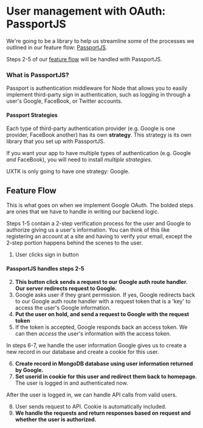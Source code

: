 # User management with OAuth: PassportJS

We're going to be a library to help us streamline some of the processes we outlined in our feature flow: [PassportJS](http://www.passportjs.org/).

Steps 2-5 of our [feature flow](#feature-flow) will be handled with PassportJS.

### What is PassportJS?
Passport is authentication middleware for Node that allows you to easily implement third-party sign in authentication, such as logging in through a user's Google, FaceBook, or Twitter accounts.

#### Passport Strategies
Each type of third-party authentication provider (e.g. Google is one provider, FaceBook another) has its own **strategy**. This strategy is its own library that you set up with PassportJS.

If you want your app to have multiple types of authentication (e.g. Google *and* FaceBook), you will need to install *multiple strategies*.

UXTK is only going to have one strategy: Google.

## Feature Flow
This is what goes on when we implement Google OAuth.
The bolded steps are ones that we have to handle in writing our backend logic.

Steps 1-5 contain a 2-step verification process for the user and Google to authorize giving us a user's information. You can think of this like registering an account at a site and having to verify your email, except the 2-step portion happens behind the scenes to the user. 

1. User clicks sign in button

#### PassportJS handles steps 2-5
2. **This button click sends a request to our Google auth route handler. Our server redirects request to Google.**
3. Google asks user if they grant permission. If yes, Google redirects back to our Google auth route handler with a request token that is a 'key' to access the user's Google information.
4. **Put the user on hold, and send a request to Google with the request token**
5. If the token is accepted, Google responds back an access token. We can then *access* the user's information with the access token.

In steps 6-7, we handle the user information Google gives us to create a new record in our database and create a cookie for this user.

6. **Create record in MongoDB database using user information returned by Google.**
7. **Set userid in cookie for this user and redirect them back to homepage.** The user is logged in and authenticated now.

After the user is logged in, we can handle API calls from valid users.

8. User sends request to API. Cookie is automatically included.
9. **We handle the requests and return responses based on request and whether the user is authorized.**

